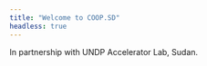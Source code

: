 ```yaml
---
title: "Welcome to COOP.SD"
headless: true
---
```


In partnership with UNDP Accelerator Lab, Sudan.

